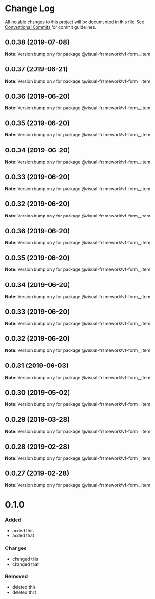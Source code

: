 # Change Log

All notable changes to this project will be documented in this file.
See [Conventional Commits](https://conventionalcommits.org) for commit guidelines.

## 0.0.38 (2019-07-08)

**Note:** Version bump only for package @visual-framework/vf-form__item





## 0.0.37 (2019-06-21)

**Note:** Version bump only for package @visual-framework/vf-form__item





## 0.0.36 (2019-06-20)

**Note:** Version bump only for package @visual-framework/vf-form__item





## 0.0.35 (2019-06-20)

**Note:** Version bump only for package @visual-framework/vf-form__item





## 0.0.34 (2019-06-20)

**Note:** Version bump only for package @visual-framework/vf-form__item





## 0.0.33 (2019-06-20)

**Note:** Version bump only for package @visual-framework/vf-form__item





## 0.0.32 (2019-06-20)

**Note:** Version bump only for package @visual-framework/vf-form__item





## 0.0.36 (2019-06-20)

**Note:** Version bump only for package @visual-framework/vf-form__item





## 0.0.35 (2019-06-20)

**Note:** Version bump only for package @visual-framework/vf-form__item





## 0.0.34 (2019-06-20)

**Note:** Version bump only for package @visual-framework/vf-form__item





## 0.0.33 (2019-06-20)

**Note:** Version bump only for package @visual-framework/vf-form__item





## 0.0.32 (2019-06-20)

**Note:** Version bump only for package @visual-framework/vf-form__item





## 0.0.31 (2019-06-03)

**Note:** Version bump only for package @visual-framework/vf-form__item





## 0.0.30 (2019-05-02)

**Note:** Version bump only for package @visual-framework/vf-form__item





## 0.0.29 (2019-03-28)

**Note:** Version bump only for package @visual-framework/vf-form__item





## 0.0.28 (2019-02-28)

**Note:** Version bump only for package @visual-framework/vf-form__item





## 0.0.27 (2019-02-28)

**Note:** Version bump only for package @visual-framework/vf-form__item





# 0.1.0

### Added
- added this
- added that

### Changes

- changed this
- changed that

### Removed

- deleted this
- deleted that
